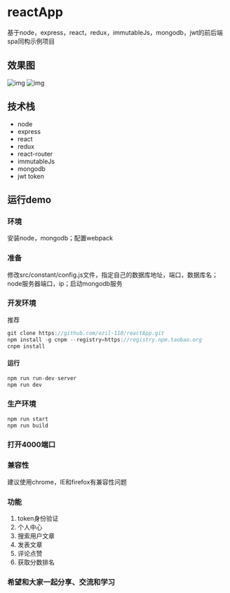 # reactApp

基于node，express，react，redux，immutableJs，mongodb，jwt的前后端spa同构示例项目

## 效果图

![img](https://github.com/ozil-110/reactApp/blob/master/assets/images/VIDEO0010.mp4_1502088898.gif)
![img](https://github.com/ozil-110/reactApp/blob/master/assets/images/VIDEO0010.mp4_1502089018.gif)

## 技术栈

- node
- express
- react
- redux
- react-router
- immutableJs
- mongodb
- jwt token

## 运行demo

### 环境

安装node，mongodb；配置webpack

### 准备

修改src/constant/config.js文件，指定自己的数据库地址，端口，数据库名；node服务器端口，ip；启动mongodb服务


### 开发环境

推荐

```js
git clone https://github.com/ozil-110/reactApp.git
npm install -g cnpm --registry=https://registry.npm.taobao.org
cnpm install
```
#### 运行

```js
npm run run-dev-server
npm run dev
```

### 生产环境


```js
npm run start
npm run build
```

### 打开4000端口

### 兼容性

建议使用chrome，IE和firefox有兼容性问题

### 功能


1. token身份验证
2. 个人中心
3. 搜索用户文章
4. 发表文章
5. 评论点赞
6. 获取分数排名
 
 
### 希望和大家一起分享、交流和学习
